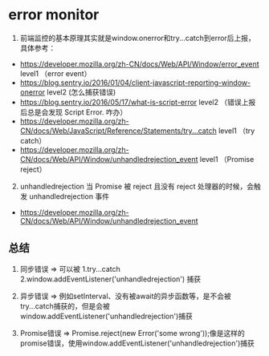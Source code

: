# error monitor
1. 前端监控的基本原理其实就是window.onerror和try...catch到error后上报，具体参考：
 - https://developer.mozilla.org/zh-CN/docs/Web/API/Window/error_event level1 （error event）
 - https://blog.sentry.io/2016/01/04/client-javascript-reporting-window-onerror level2 (怎么捕获错误)
 - https://blog.sentry.io/2016/05/17/what-is-script-error level2 （错误上报后总是会发现 Script Error. 咋办）
 - https://developer.mozilla.org/zh-CN/docs/Web/JavaScript/Reference/Statements/try...catch level1 （try catch）
 - https://developer.mozilla.org/zh-CN/docs/Web/API/Window/unhandledrejection_event level1 （Promise reject）

2. unhandledrejection
当 Promise 被 reject 且没有 reject 处理器的时候，会触发 unhandledrejection 事件
- https://developer.mozilla.org/zh-CN/docs/Web/API/Window/unhandledrejection_event

## 总结
1. 同步错误 => 可以被 1.try...catch 2.window.addEventListener('unhandledrejection') 捕获

2. 异步错误 => 例如setInterval、没有被await的异步函数等，是不会被try...catch捕获的，但是会被window.addEventListener('unhandledrejection')捕获

3. Promise错误 => Promise.reject(new Error('some wrong'));像是这样的promise错误，使用window.addEventListener('unhandledrejection')捕获
